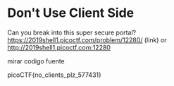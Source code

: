 # Don't Use Client Side
Can you break into this super secure portal? https://2019shell1.picoctf.com/problem/12280/ (link) or http://2019shell1.picoctf.com:12280

mirar codigo fuente

picoCTF{no_clients_plz_577431}
